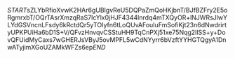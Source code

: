 $START$sZLYbRfioXvwK2HAr6gUBIgvReU5DQPaZmQoHKjbnT/BJfBZFry2E5oRgmrxbT/OQrTAsrXmzqRaS7IcYlx0jHJF4344lnrdq4mTXQyOR+lNJWRsJlwYLYdGSVncnLFsdy6kRctdQr5yTOIyfn6tLoQUvAFouIuFmSofiKjt23n6dNwdrirtyUPKPUiHa6bD1S+V/QFvzHnvqvCSStuHH9TqCnPXj51xe75Nqg2IlSS+y+DovQFUidMyCaxs7wGHERJsVByJ5ovMPFL5wCdNYyrr6bVzftYYHGTQgyA1DnwATyjimXGoUZAMkWFZs6ep$END$